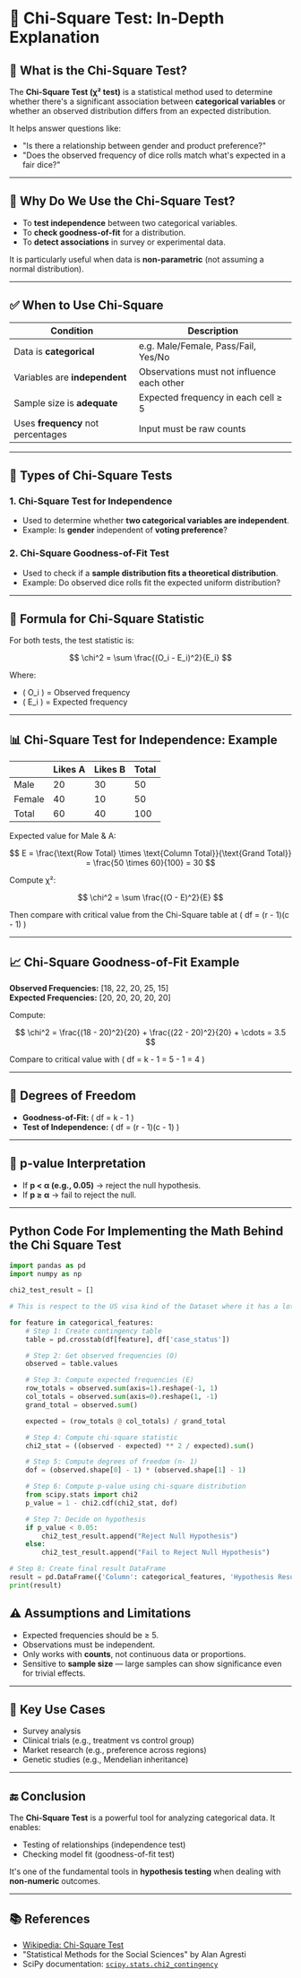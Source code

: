 # 🧪 Chi-Square Test: In-Depth Explanation

## 📌 What is the Chi-Square Test?

The **Chi-Square Test (χ² test)** is a statistical method used to determine whether there's a significant association between **categorical variables** or whether an observed distribution differs from an expected distribution.

It helps answer questions like:

- "Is there a relationship between gender and product preference?"
- "Does the observed frequency of dice rolls match what's expected in a fair dice?"

---

## 🧠 Why Do We Use the Chi-Square Test?

- To **test independence** between two categorical variables.
- To **check goodness-of-fit** for a distribution.
- To **detect associations** in survey or experimental data.

It is particularly useful when data is **non-parametric** (not assuming a normal distribution).

---

## ✅ When to Use Chi-Square

| Condition                          | Description                                |
| ---------------------------------- | ------------------------------------------ |
| Data is **categorical**            | e.g. Male/Female, Pass/Fail, Yes/No        |
| Variables are **independent**      | Observations must not influence each other |
| Sample size is **adequate**        | Expected frequency in each cell ≥ 5        |
| Uses **frequency** not percentages | Input must be raw counts                   |

---

## 🧪 Types of Chi-Square Tests

### 1. **Chi-Square Test for Independence**

- Used to determine whether **two categorical variables are independent**.
- Example: Is **gender** independent of **voting preference**?

### 2. **Chi-Square Goodness-of-Fit Test**

- Used to check if a **sample distribution fits a theoretical distribution**.
- Example: Do observed dice rolls fit the expected uniform distribution?

---

## 🔢 Formula for Chi-Square Statistic

For both tests, the test statistic is:

$$
\chi^2 = \sum \frac{(O_i - E_i)^2}{E_i}
$$

Where:

- \( O_i \) = Observed frequency
- \( E_i \) = Expected frequency

---

## 📊 Chi-Square Test for Independence: Example

|        | Likes A | Likes B | Total |
| ------ | ------- | ------- | ----- |
| Male   | 20      | 30      | 50    |
| Female | 40      | 10      | 50    |
| Total  | 60      | 40      | 100   |

Expected value for Male & A:

$$
E = \frac{\text{Row Total} \times \text{Column Total}}{\text{Grand Total}} = \frac{50 \times 60}{100} = 30
$$

Compute χ²:

$$
\chi^2 = \sum \frac{(O - E)^2}{E}
$$

Then compare with critical value from the Chi-Square table at \( df = (r - 1)(c - 1) \)

---

## 📈 Chi-Square Goodness-of-Fit Example

**Observed Frequencies:** [18, 22, 20, 25, 15]  
**Expected Frequencies:** [20, 20, 20, 20, 20]

Compute:

$$
\chi^2 = \frac{(18 - 20)^2}{20} + \frac{(22 - 20)^2}{20} + \cdots = 3.5
$$

Compare to critical value with \( df = k - 1 = 5 - 1 = 4 \)

---

## 📏 Degrees of Freedom

- **Goodness-of-Fit:** \( df = k - 1 \)
- **Test of Independence:** \( df = (r - 1)(c - 1) \)

---

## 🔎 p-value Interpretation

- If **p < α (e.g., 0.05)** → reject the null hypothesis.
- If **p ≥ α** → fail to reject the null.

---

## Python Code For Implementing the Math Behind the Chi Square Test

```python
import pandas as pd
import numpy as np

chi2_test_result = []

# This is respect to the US visa kind of the Dataset where it has a lot of categorical features we used this to obtain the p value

for feature in categorical_features:
    # Step 1: Create contingency table
    table = pd.crosstab(df[feature], df['case_status'])

    # Step 2: Get observed frequencies (O)
    observed = table.values

    # Step 3: Compute expected frequencies (E)
    row_totals = observed.sum(axis=1).reshape(-1, 1)
    col_totals = observed.sum(axis=0).reshape(1, -1)
    grand_total = observed.sum()

    expected = (row_totals @ col_totals) / grand_total

    # Step 4: Compute chi-square statistic
    chi2_stat = ((observed - expected) ** 2 / expected).sum()

    # Step 5: Compute degrees of freedom (n- 1)
    dof = (observed.shape[0] - 1) * (observed.shape[1] - 1)

    # Step 6: Compute p-value using chi-square distribution
    from scipy.stats import chi2
    p_value = 1 - chi2.cdf(chi2_stat, dof)

    # Step 7: Decide on hypothesis
    if p_value < 0.05:
        chi2_test_result.append("Reject Null Hypothesis")
    else:
        chi2_test_result.append("Fail to Reject Null Hypothesis")

# Step 8: Create final result DataFrame
result = pd.DataFrame({'Column': categorical_features, 'Hypothesis Result': chi2_test_result})
print(result)

```

## ⚠️ Assumptions and Limitations

- Expected frequencies should be ≥ 5.
- Observations must be independent.
- Only works with **counts**, not continuous data or proportions.
- Sensitive to **sample size** — large samples can show significance even for trivial effects.

---

## 🧵 Key Use Cases

- Survey analysis
- Clinical trials (e.g., treatment vs control group)
- Market research (e.g., preference across regions)
- Genetic studies (e.g., Mendelian inheritance)

---

## 🔚 Conclusion

The **Chi-Square Test** is a powerful tool for analyzing categorical data. It enables:

- Testing of relationships (independence test)
- Checking model fit (goodness-of-fit test)

It's one of the fundamental tools in **hypothesis testing** when dealing with **non-numeric** outcomes.

---

## 📚 References

- [Wikipedia: Chi-Square Test](https://en.wikipedia.org/wiki/Chi-squared_test)
- "Statistical Methods for the Social Sciences" by Alan Agresti
- SciPy documentation: [`scipy.stats.chi2_contingency`](https://docs.scipy.org/doc/scipy/reference/generated/scipy.stats.chi2_contingency.html)

